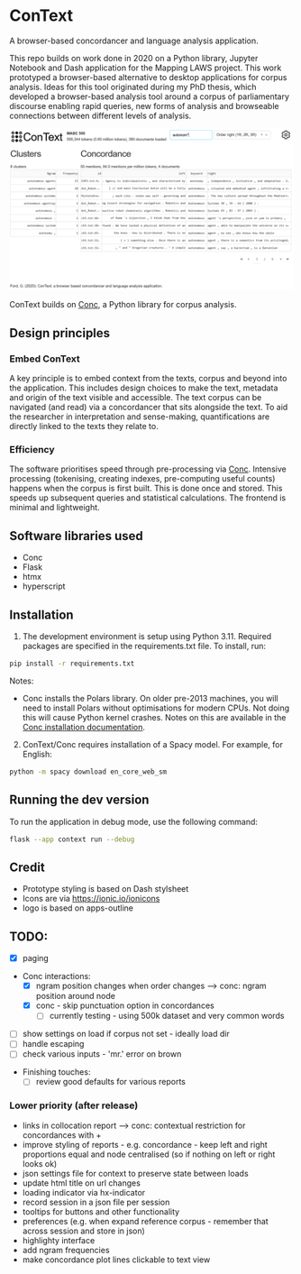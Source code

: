 # ConText

A browser-based concordancer and language analysis application.  

This repo builds on work done in 2020 on a Python library, Jupyter Notebook and Dash application for the Mapping LAWS project. This work prototyped a browser-based alternative to desktop applications for corpus analysis. Ideas for this tool originated during my PhD thesis, which developed a browser-based analysis tool around a corpus of parliamentary discourse enabling rapid queries, new forms of analysis and browseable connections between different levels of analysis.  

![Screenshot of original working Dash prototype of ConText](assets/context-dash-with-text.png)  

ConText builds on [Conc](https://github.com/polsci/conc), a Python library for corpus analysis.  

## Design principles

### Embed ConText

A key principle is to embed context from the texts, corpus and beyond into the application. This includes design choices to make the text, metadata and origin of the text visible and accessible. The text corpus can be navigated (and read) via a concordancer that sits alongside the text. To aid the researcher in interpretation and sense-making, quantifications are directly linked to the texts they relate to. 

### Efficiency

The software prioritises speed through pre-processing via [Conc](https://github.com/polsci/conc). Intensive processing (tokenising, creating indexes, pre-computing useful counts) happens when the corpus is first built. This is done once and stored. This speeds up subsequent queries and statistical calculations. The frontend is minimal and lightweight.

## Software libraries used

* Conc
* Flask
* htmx
* hyperscript

## Installation

1. The development environment is setup using Python 3.11. Required packages are specified in the requirements.txt file. To install, run:

```bash
pip install -r requirements.txt
```

Notes: 
- Conc installs the Polars library. On older pre-2013 machines, you will need to install Polars without optimisations for modern CPUs. Not doing this will cause Python kernel crashes. Notes on this are available in the [Conc installation documentation](https://geoffford.nz/conc/tutorials/install.html#pre-2013-cpu-install-polars-with-support-for-older-machines).  

2. ConText/Conc requires installation of a Spacy model. For example, for English:  

```bash
python -m spacy download en_core_web_sm
```

## Running the dev version

To run the application in debug mode, use the following command:  

```bash
flask --app context run --debug
```

## Credit

- Prototype styling is based on Dash stylsheet
- Icons are via https://ionic.io/ionicons
- logo is based on apps-outline

## TODO:

- [x] paging
- Conc interactions:
    - [x] ngram position changes when order changes --> conc: ngram position around node
    - [x] conc - skip punctuation option in concordances
        - [ ] currently testing - using 500k dataset and very common words
- [ ] show settings on load if corpus not set - ideally load dir
- [ ] handle escaping
- [ ] check various inputs - 'mr.' error on brown
- Finishing touches:
    - [ ] review good defaults for various reports

### Lower priority (after release)

- links in collocation report --> conc: contextual restriction for concordances with +
- improve styling of reports - e.g. concordance - keep left and right proportions equal and node centralised (so if nothing on left or right looks ok)
- json settings file for context to preserve state between loads
- update html title on url changes
- loading indicator via hx-indicator
- record session in a json file per session
- tooltips for buttons and other functionality
- preferences (e.g. when expand reference corpus - remember that across session and store in json)
- highlighty interface
- add ngram frequencies
- make concordance plot lines clickable to text view
